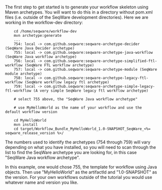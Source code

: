The first step to get started is to generate your workflow skeleton using Maven 
archetypes. You will want to do this in a directory without pom.xml files (i.e. 
outside of the SeqWare development directories).  Here we are working in the workflow-dev directory: 

        cd /home/seqware/workflow-dev
        mvn archetype:generate 
        ... 
        754: local -> com.github.seqware:seqware-archetype-decider (SeqWare Java Decider archetype)
        755: local -> com.github.seqware:seqware-archetype-java-workflow (SeqWare Java workflow archetype)
        756: local -> com.github.seqware:seqware-archetype-simplified-ftl-workflow (SeqWare FTL workflow archetype)
        757: local -> com.github.seqware:seqware-archetype-module (SeqWare module archetype)
        758: local -> com.github.seqware:seqware-archetype-legacy-ftl-workflow (SeqWare workflow legacy ftl archetype)
        759: local -> com.github.seqware:seqware-archetype-simple-legacy-ftl-workflow (A very simple SeqWare legacy ftl workflow archetype)
 
        # select 755 above, the "SeqWare Java workflow archetype" 
	
        # use MyHelloWorld as the name of your workflow and use the default workflow version 
	
        cd MyHelloWorld 
        mvn install 
        cd target/Workflow_Bundle_MyHelloWorld_1.0-SNAPSHOT_SeqWare_<%= seqware_release_version %>/ 
 
The numbers used to identify  the archetypes (754 through 759) will vary 
depending on what you have installed, so you will need to scan through the list 
to find the SeqWare archetype you are looking for, in this case "SeqWare Java workflow archetype". 
 
In this example, one would chose 755, the template for workflow using Java 
objects.  Then use "MyHelloWorld" as the artifactId and "1.0-SNAPSHOT" as the version. 
For your own workflows outside of the tutorial you would use whatever name and version 
you like. 
